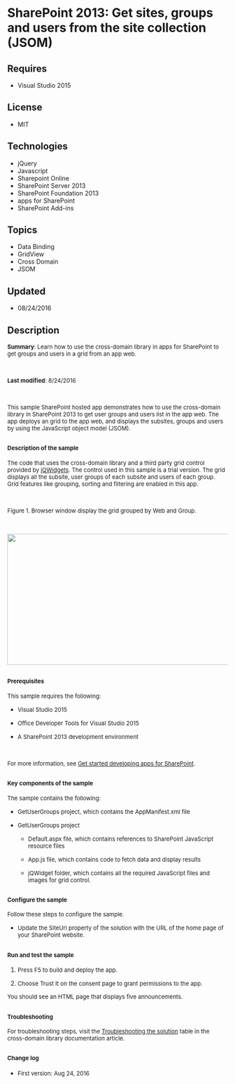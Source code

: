 # SharePoint 2013: Get sites, groups and users from the site collection (JSOM)
## Requires
- Visual Studio 2015
## License
- MIT
## Technologies
- jQuery
- Javascript
- Sharepoint Online
- SharePoint Server 2013
- SharePoint Foundation 2013
- apps for SharePoint
- SharePoint Add-ins
## Topics
- Data Binding
- GridView
- Cross Domain
- JSOM
## Updated
- 08/24/2016
## Description

<p><span id="docs-internal-guid-8125fb6c-be3f-70ed-e433-dbc678a66217"></p>
<p dir="ltr"><span style="font-size:small"><strong>Summary</strong>: Learn how to use the cross-domain library in apps for SharePoint to get groups and users in a grid from an app web.</span></p>
<br>
<p dir="ltr"><span style="font-size:small"><strong>Last modified</strong>: 8/24/2016</span></p>
<br>
<p dir="ltr"><span style="font-size:small">This sample SharePoint hosted app demonstrates how to use the cross-domain library in SharePoint 2013 to get user groups and users list in the app web. The app deploys an grid to the app web, and displays the subsites,
 groups and users by using the JavaScript object model (JSOM).</span></p>
<h2 dir="ltr"><span style="font-size:small">Description of the sample</span></h2>
<p dir="ltr"><span style="font-size:small">The code that uses the cross-domain library and a third party grid control provided by
<a href="http://www.jqwidgets.com/jquery-widgets-documentation/documentation/introduction/introduction.htm">
jQWidgets</a>. The control used in this sample is a trial version. The grid displays all the subsite, user groups of each subsite and users of each group. Grid features like grouping, sorting and filtering are enabled in this app.
</span></p>
<br>
<p dir="ltr"><span style="font-size:small">Figure 1. Browser window display the grid grouped by Web and Group.</span></p>
<br>
<p dir="ltr"><span style="font-size:small"><img src="https://lh4.googleusercontent.com/a_l6_z1PnQEBKBeHhcWWc6Pc4OfANNkokot0hzaAaiOgk2bDFsBPnzLfeVKkzBF-tlQ2YFwpGdETw79G-6d0pTc3UXVy8WgFmlSYOzLd-SJ14uu5m09CXGI5Ht3SaDCRNQr0GRFD" alt="" width="602" height="299"></span></p>
<p dir="ltr"><span style="font-size:small"></span></p>
<h2 dir="ltr"><span style="font-size:small">Prerequisites</span></h2>
<p dir="ltr"><span style="font-size:small">This sample requires the following:</span></p>
<ul>
<li dir="ltr">
<p dir="ltr"><span style="font-size:small">Visual Studio 2015</span></p>
</li><li dir="ltr">
<p dir="ltr"><span style="font-size:small">Office Developer Tools for Visual Studio 2015</span></p>
</li><li dir="ltr">
<p dir="ltr"><span style="font-size:small">A SharePoint 2013 development environment</span></p>
</li></ul>
<br>
<p dir="ltr"><span style="font-size:small">For more information, see <a href="http://msdn.microsoft.com/library/jj163980.aspx">
Get started developing apps for SharePoint</a>.</span></p>
<h2 dir="ltr"><span style="font-size:small">Key components of the sample</span></h2>
<p dir="ltr"><span style="font-size:small">The sample contains the following:</span></p>
<ul>
<li dir="ltr">
<p dir="ltr"><span style="font-size:small">GetUserGroups project, which contains the AppManifest.xml file</span></p>
</li><li dir="ltr">
<p dir="ltr"><span style="font-size:small">GetUserGroups project</span></p>
<ul>
<li dir="ltr">
<p dir="ltr"><span style="font-size:small">Default.aspx file, which contains references to SharePoint JavaScript resource files</span></p>
</li><li dir="ltr">
<p dir="ltr"><span style="font-size:small">App.js file, which contains code to fetch data and display results</span></p>
</li><li dir="ltr">
<p dir="ltr"><span style="font-size:small">jQWidget folder, which contains all the required JavaScript files and images for grid control.</span></p>
</li></ul>
</li></ul>
<h2 dir="ltr"><span style="font-size:small">Configure the sample</span></h2>
<p dir="ltr"><span style="font-size:small">Follow these steps to configure the sample.</span></p>
<ul>
<li dir="ltr">
<p dir="ltr"><span style="font-size:small">Update the SiteUrl property of the solution with the URL of the home page of your SharePoint website.</span></p>
</li></ul>
<h2 dir="ltr"><span style="font-size:small">Run and test the sample</span></h2>
<p dir="ltr"><span style="font-size:small"></span></p>
<ol>
<li dir="ltr">
<p dir="ltr"><span style="font-size:small">Press F5 to build and deploy the app.</span></p>
</li><li dir="ltr">
<p dir="ltr"><span style="font-size:small">Choose Trust It on the consent page to grant permissions to the app.</span></p>
</li></ol>
<p dir="ltr"><span style="font-size:small">You should see an HTML page that displays five announcements.</span></p>
<h2 dir="ltr"><span style="font-size:small">Troubleshooting</span></h2>
<p dir="ltr"><span style="font-size:small">For troubleshooting steps, visit the <a href="http://msdn.microsoft.com/library/bc37ff5c-1285-40af-98ae-01286696242d# SP15Accessdatafromremoteapp_Troubleshoot">
Troubleshooting the solution</a> table in the cross-domain library documentation article.</span></p>
<h2 dir="ltr"><span style="font-size:small">Change log</span></h2>
<ul>
<li dir="ltr">
<p dir="ltr"><span style="font-size:small">First version: Aug 24, 2016</span></p>
</li></ul>
</span>
<p></p>
<h1></h1>
